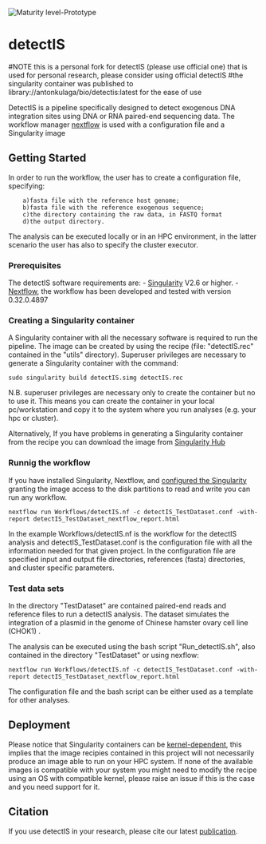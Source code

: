 ![Maturity level-Prototype](https://img.shields.io/badge/Maturity%20Level-Prototype-red)

# detectIS

#NOTE this is a personal fork for detectIS (please use official one) that is used for personal research, please consider using official detectIS
#the singularity container was published to  library://antonkulaga/bio/detectis:latest for the ease of use

DetectIS is a pipeline specifically designed to detect exogenous DNA integration sites using DNA or RNA paired-end sequencing data.
The workflow manager [nextflow](https://www.nextflow.io/) is used with a configuration file and a Singularity image 


## Getting Started

In order to run the workflow, the user has to create a configuration file, specifying:

	 	a)fasta file with the reference host genome;
		b)fasta file with the reference exogenous sequence;
		c)the directory containing the raw data, in FASTQ format
		d)the output directory. 
The analysis can be executed locally or in an HPC environment, in the latter scenario the user has also to specify the cluster executor. 


### Prerequisites

The detectIS software requirements are:
	- [Singularity](https://www.sylabs.io/docs/) V2.6 or higher.
	- [Nextflow](https://www.nextflow.io/), the workflow has been developed and tested with version 0.32.0.4897 


### Creating a Singularity container

A Singularity container with all the necessary software is required to run the pipeline.
The image can be created by using the recipe (file: "detectIS.rec" contained in the  "utils" directory). Superuser privileges are necessary to generate a Singularity container with the command:

```
sudo singularity build detectIS.simg detectIS.rec
```

N.B. superuser privileges are necessary only to create the container but no to use it. This means you can create the container in your local pc/workstation and copy it to the system where you run analyses (e.g. your hpc or cluster). 

Alternatively, If you have problems in generating a Singularity container from the recipe you can download the image from [Singularity Hub](https://singularity-hub.org/)  


### Runnig the workflow

If you have installed Singularity, Nextflow, and [configured the Singularity](https://www.sylabs.io/guides/2.6/user-guide/faq.html?highlight=disk%20access#how-are-external-file-systems-and-paths-handled-in-a-singularity-container) granting the image access to the disk partitions to read and write you can run any workflow.

```
nextflow run Workflows/detectIS.nf -c detectIS_TestDataset.conf -with-report detectIS_TestDataset_nextflow_report.html
```

In the example Workflows/detectIS.nf is the workflow for the detectIS analysis and detectIS_TestDataset.conf is the configuration file with all the information needed for that given project. In the configuration file are specified input and output file directories, references (fasta) directories, and cluster specific parameters. 


### Test data sets

In the directory "TestDataset" are contained paired-end reads and reference files to run a detectIS analysis.
The dataset simulates the integration of a plasmid in the genome of Chinese hamster ovary cell line (CHOK1) .

The analysis can be executed using the bash script "Run_detectIS.sh", also contained in the directory "TestDataset" or using nexflow:

```
nextflow run Workflows/detectIS.nf -c detectIS_TestDataset.conf -with-report detectIS_TestDataset_nextflow_report.html
```

The configuration file and the bash script can be either used as a template for other analyses. 


## Deployment

Please notice that Singularity containers can be [kernel-dependent](https://www.sylabs.io/guides/2.6/user-guide/faq.html?highlight=disk%20access#are-singularity-containers-kernel-dependent), this implies that the image recipies contained in this project will not necessarily produce an image able to run on your HPC system. If none of the available images is compatible with your system you might need to modify the recipe using an OS with compatible kernel, please raise an issue if this is the case and you need support for it.

## Citation

If you use detectIS in your research, please cite our latest [publication](https://doi.org/10.1093/bioinformatics/btab366).
